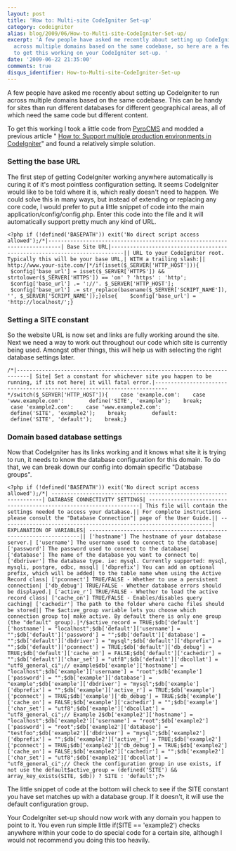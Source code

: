 ```yaml
---
layout: post
title: 'How to: Multi-site CodeIgniter Set-up'
category: codeigniter
alias: blog/2009/06/How-to-Multi-site-CodeIgniter-Set-up/
excerpt: 'A few people have asked me recently about setting up CodeIgniter to run
  across multiple domains based on the same codebase, so here are a few tips on how
  to get this working on your CodeIgniter set-up. '
date: '2009-06-22 21:35:00'
comments: true
disqus_identifier: How-to-Multi-site-CodeIgniter-Set-up
---
```


A few people have asked me recently about setting up CodeIgniter to run across multiple domains based on the same codebase. This can be handy for sites than run different databases for different geographical areas, all of which need the same code but different content.

To get this working I took a little code from [PyroCMS](http://pyrocms.com/) and modded a previous article " [How to: Support multiple production environments in CodeIgniter](news/2009/01/How-to-Support-multiple-production-environments-in-CodeIgniter.html)" and found a relatively simple solution.

### Setting the base URL

The first step of getting CodeIgniter working anywhere automatically is curing it of it's most pointless configuration setting. It seems CodeIgniter would like to be told where it is, which really doesn't need to happen. We could solve this in many ways, but instead of extending or replacing any core code, I would prefer to put a little snippet of code into the main application/config/config.php. Enter this code into the file and it will automatically support pretty much any kind of URL.

    <?php if (!defined('BASEPATH')) exit('No direct script access allowed');/*|--------------------------------------------------------------------------| Base Site URL|--------------------------------------------------------------------------|| URL to your CodeIgniter root. Typically this will be your base URL,| WITH a trailing slash:|| http://www.your-site.com/|*/if(isset($_SERVER['HTTP_HOST'])){    $config['base_url'] = isset($_SERVER['HTTPS']) && strtolower($_SERVER['HTTPS']) == 'on' ? 'https' : 'http';    $config['base_url'] .= '://'. $_SERVER['HTTP_HOST'];    $config['base_url'] .= str_replace(basename($_SERVER['SCRIPT_NAME']), '', $_SERVER['SCRIPT_NAME']);}else{    $config['base_url'] = 'http://localhost/';}

### Setting a SITE constant

So the website URL is now set and links are fully working around the site. Next we need a way to work out throughout our code which site is currently being used. Amongst other things, this will help us with selecting the right database settings later.

    /*|--------------------------------------------------------------------------| Site| Set a constant for whichever site you happen to be running, if its not here| it will fatal error.|--------------------------------------------------------------------------*/switch($_SERVER['HTTP_HOST']){    case 'example.com':    case 'www.example.com':        define('SITE', 'example');    break;        case 'example2.com':    case 'www.example2.com':        define('SITE', 'example2');    break;        default:        define('SITE', 'default');    break;}

### Domain based database settings

Now that CodeIgniter has its links working and it knows what site it is trying to run, it needs to know the database configuration for this domain. To do that, we can break down our config into domain specific "Database groups".

    <?php if (!defined('BASEPATH')) exit('No direct script access allowed');/*| -------------------------------------------------------------------| DATABASE CONNECTIVITY SETTINGS| -------------------------------------------------------------------| This file will contain the settings needed to access your database.|| For complete instructions please consult the "Database Connection"| page of the User Guide.|| -------------------------------------------------------------------| EXPLANATION OF VARIABLES| -------------------------------------------------------------------|| ['hostname'] The hostname of your database server.| ['username'] The username used to connect to the database| ['password'] The password used to connect to the database| ['database'] The name of the database you want to connect to| ['dbdriver'] The database type. ie: mysql. Currently supported: mysql, mysqli, postgre, odbc, mssql| ['dbprefix'] You can add an optional prefix, which will be added| to the table name when using the Active Record class| ['pconnect'] TRUE/FALSE - Whether to use a persistent connection| ['db_debug'] TRUE/FALSE - Whether database errors should be displayed.| ['active_r'] TRUE/FALSE - Whether to load the active record class| ['cache_on'] TRUE/FALSE - Enables/disables query caching| ['cachedir'] The path to the folder where cache files should be stored|| The $active_group variable lets you choose which connection group to| make active. By default there is only one group (the "default" group).|*/$active_record = TRUE;$db['default']['hostname'] = "localhost";$db['default']['username'] = "";$db['default']['password'] = "";$db['default']['database'] = "";$db['default']['dbdriver'] = "mysql";$db['default']['dbprefix'] = "";$db['default']['pconnect'] = TRUE;$db['default']['db_debug'] = TRUE;$db['default']['cache_on'] = FALSE;$db['default']['cachedir'] = "";$db['default']['char_set'] = "utf8";$db['default']['dbcollat'] = "utf8_general_ci";// example$db['example']['hostname'] = "localhost";$db['example']['username'] = "root";$db['example']['password'] = "";$db['example']['database'] = "example";$db['example']['dbdriver'] = "mysql";$db['example']['dbprefix'] = "";$db['example']['active_r'] = TRUE;$db['example']['pconnect'] = TRUE;$db['example']['db_debug'] = TRUE;$db['example']['cache_on'] = FALSE;$db['example']['cachedir'] = "";$db['example']['char_set'] = "utf8";$db['example']['dbcollat'] = "utf8_general_ci";// Example 2$db['example2']['hostname'] = "localhost";$db['example2']['username'] = "root";$db['example2']['password'] = "root";$db['example2']['database'] = "testfoo";$db['example2']['dbdriver'] = "mysql";$db['example2']['dbprefix'] = "";$db['example2']['active_r'] = TRUE;$db['example2']['pconnect'] = TRUE;$db['example2']['db_debug'] = TRUE;$db['example2']['cache_on'] = FALSE;$db['example2']['cachedir'] = "";$db['example2']['char_set'] = "utf8";$db['example2']['dbcollat'] = "utf8_general_ci";// Check the configuration group in use exists, if not use the default$active_group = (defined('SITE') && array_key_exists(SITE, $db)) ? SITE : 'default';?>

The little snippet of code at the bottom will check to see if the SITE constant you have set matches up with a database group. If it doesn't, it will use the default configuration group.

Your CodeIgniter set-up should now work with any domain you happen to point to it. You even run simple little if(SITE == 'example2') checks anywhere within your code to do special code for a certain site, although I would not recommend you doing this too heavily.
